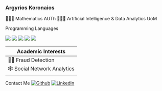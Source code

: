 ### Argyrios Koronaios
👨🏼‍🎓 Mathematics AUTh 
👨🏼‍💻 Artificial Intelligence & Data Analytics UoM 
 
Programming Languages
 <p>
	<img src="https://img.shields.io/badge/Python-3776AB?style=for-the-badge&logo=python&logoColor=white" /> 
	 <img src="https://img.shields.io/badge/Neo4j-008CC1?style=for-the-badge&logo=neo4j&logoColor=white" />	
 	  <img src="https://img.shields.io/badge/RStudio-4285F4?style=for-the-badge&logo=rstudio&logoColor=white"/> 
	   <img src="https://img.shields.io/badge/r-%23276DC3.svg?style=for-the-badge&logo=r&logoColor=white"/> 
	    <img src="https://img.shields.io/badge/mysql-%2300f.svg?style=for-the-badge&logo=mysql&logoColor=white"/>
 <p>
 
Academic Interests |
-------------------|
🕵🏻 Fraud Detection |
🕸️ Social Network Analytics |

Contact Me
[<img alt="Github" src="https://img.shields.io/badge/GitHub-%2312100E.svg?&style=for-the-badge&logo=Github&logoColor=white" />](https://github.com/AKoronaios) 
[<img alt="Linkedin" src="https://img.shields.io/badge/linkedin-%230077B5.svg?style=for-the-badge&logo=linkedin&logoColor=white" />](https://www.linkedin.com/in/argiris-koronaios-9437b7234/)
